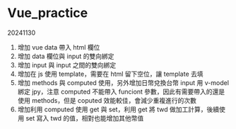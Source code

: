 # Vue_practice

20241130

1. 增加 vue data 帶入 html 欄位
2. 增加 data 欄位與 input 的雙向綁定
3. 增加 input 與 input 之間的雙向綁定
4. 增加在 js 使用 template，需要在 html 留下空位，讓 template 去填
5. 增加 methods 與 computed 使用，另外增加日幣兌換台幣 input 用 v-model 綁定 jpy，注意 computed 不能帶入 funciont 參數，因此有需要帶入的還是使用 methods，但是 coputed 效能較佳，會減少重複進行的次數
6. 增加利用 computed 使用 get 與 set，利用 get 將 twd 做加工計算，後續使用 set 寫入 twd 的值，相對也能增加其他幣值
